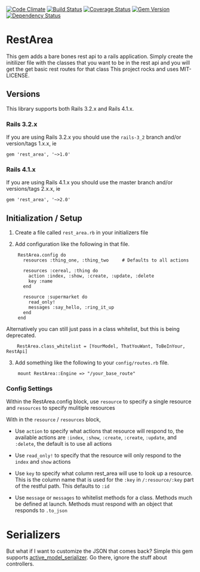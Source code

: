 [![Code Climate](https://codeclimate.com/github/bguest/rest_area.png)](https://codeclimate.com/github/bguest/rest_area) [![Build Status](https://travis-ci.org/bguest/rest_area.png?branch=master)](https://travis-ci.org/bguest/rest_area) [![Coverage Status](https://coveralls.io/repos/bguest/rest_area/badge.png)](https://coveralls.io/r/bguest/rest_area) [![Gem Version](https://badge.fury.io/rb/rest_area.png)](http://badge.fury.io/rb/rest_area) [![Dependency Status](https://gemnasium.com/bguest/rest_area.png)](https://gemnasium.com/bguest/rest_area)

# RestArea

This gem adds a bare bones rest api to a rails application. Simply
create the initilizer file with the classes that you want to be in the
rest api and you will get the get basic rest routes for that class
This project rocks and uses MIT-LICENSE.

## Versions

This library supports both Rails 3.2.x and Rails 4.1.x.

### Rails 3.2.x
If you are using Rails 3.2.x you should use the `rails-3_2` branch and/or version/tags 1.x.x, ie

    gem 'rest_area', '~>1.0'

### Rails 4.1.x
If you are using Rails 4.1.x you should use the master branch and/or versions/tags 2.x.x, ie

    gem 'rest_area', '~>2.0'

## Initialization / Setup

1. Create a file called `rest_area.rb` in your initializers file
2. Add configuration like the following in that file.

        RestArea.config do
          resources :thing_one, :thing_two     # Defaults to all actions

          resources :cereal, :thing do
            action :index, :show, :create, :update, :delete
            key :name
          end

          resource :supermarket do
            read_only!
            messages :say_hello, :ring_it_up
          end
        end

  Alternatively you can still just pass in a class whitelist, but this is being deprecated.

        RestArea.class_whitelist = [YourModel, ThatYouWant, ToBeInYour, RestApi]


3. Add something like the following to your `config/routes.rb` file.

        mount RestArea::Engine => "/your_base_route"

### Config Settings

Within the RestArea.config block, use `resource` to specify a single resource and `resources` to specify mulitiple resources

With in the `resource` / `resources` block,
+ Use `action` to specify what actions that resource will respond to, the available actions are
  `:index`, `:show`, `:create`, `:create`, `:update`, and `:delete`, the default is to use all actions

+ Use `read_only!` to specify that the resource will only respond to the `index` and `show` actions

+ Use `key` to specify what column rest_area will use to look up a resource. This is the column name
  that is used for the `:key` in `/:resource/:key` part of the restful path. This defaults to `:id`

+ Use `message` or `messages` to whitelist methods for a class. Methods much be defined at
  launch. Methods must respond with an object that responds to `.to_json`

# Serializers

But what if I want to customize the JSON that comes back? Simple this
gem supports [active_model_serializer][1]. Go there, ignore the stuff
about controllers.

[1]:https://github.com/rails-api/active_model_serializers
